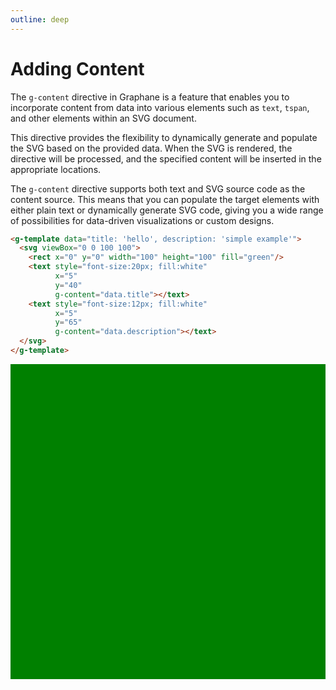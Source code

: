 ```yaml
---
outline: deep
---
```


# Adding Content

The `g-content` directive in Graphane is a feature that enables you to incorporate content from
data into various elements such as `text`, `tspan`, and other elements within an SVG document.

This directive provides the flexibility to dynamically generate and populate the SVG based on the
provided data. When the SVG is rendered, the directive will be processed, and the specified content
will be inserted in the appropriate locations.

The `g-content` directive supports both text and SVG source code as the content source. This means
that you can populate the target elements with either plain text or dynamically generate SVG code,
giving you a wide range of possibilities for data-driven visualizations or custom designs.

```html
<g-template data="title: 'hello', description: 'simple example'">
  <svg viewBox="0 0 100 100">
    <rect x="0" y="0" width="100" height="100" fill="green"/>
    <text style="font-size:20px; fill:white"
          x="5" 
          y="40" 
          g-content="data.title"></text>
    <text style="font-size:12px; fill:white"
          x="5" 
          y="65" 
          g-content="data.description"></text>
  </svg>
</g-template>
```

<g-template data="title: 'hello', description: 'simple example'">
  <svg viewBox="0 0 100 100">
    <rect x="0" y="0" width="100" height="100" fill="green"/>
    <text style="font-size:20px; fill:white"
          x="5" 
          y="40" 
          g-content="data.title" ></text>
    <text style="font-size:12px; fill:white"
          x="5" 
          y="65" 
          g-content="data.description"></text>
  </svg>
</g-template>

